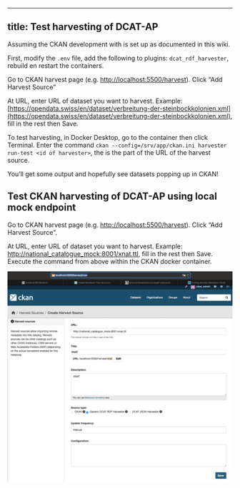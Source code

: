 <!--
SPDX-FileCopyrightText: 2024 PNED G.I.E.

SPDX-License-Identifier: CC-BY-4.0
-->

---
title: Test harvesting of DCAT-AP
---

Assuming the CKAN development with is set up as documented in this wiki.

First, modify the `.env` file, add the following to plugins: `dcat_rdf_harvester`, rebuild en restart the containers.

Go to CKAN harvest page (e.g. [http://localhost:5500/harvest](http://localhost:5500/harvest)). Click “Add Harvest Source”

At URL, enter URL of dataset you want to harvest. Example: [https://opendata.swiss/en/dataset/verbreitung-der-steinbockkolonien.xml](https://opendata.swiss/en/dataset/verbreitung-der-steinbockkolonien.xml), fill in the rest then Save.

To test harvesting, in Docker Desktop, go to the container then click Terminal. Enter the command `ckan --config=/srv/app/ckan.ini harvester run-test <id of harvester>`, the <id of harvester> is the part of the URL of the harvest source.

You’ll get some output and hopefully see datasets popping up in CKAN!

## Test CKAN harvesting of DCAT-AP using local mock endpoint 

Go to CKAN harvest page (e.g. [http://localhost:5500/harvest](http://localhost:5500/harvest)). Click “Add Harvest Source”. 

At URL, enter URL of dataset you want to harvest. Example: [http://national_catalogue_mock:8001/xnat.ttl](http://national_catalogue_mock:8001/xnat.ttl), fill in the rest then Save. Execute the command from above within the CKAN docker container. 

![Harvesting](./harvester.png)